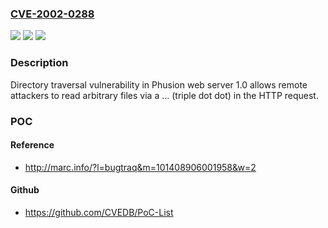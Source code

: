 ### [CVE-2002-0288](https://cve.mitre.org/cgi-bin/cvename.cgi?name=CVE-2002-0288)
![](https://img.shields.io/static/v1?label=Product&message=n%2Fa&color=blue)
![](https://img.shields.io/static/v1?label=Version&message=n%2Fa&color=blue)
![](https://img.shields.io/static/v1?label=Vulnerability&message=n%2Fa&color=brighgreen)

### Description

Directory traversal vulnerability in Phusion web server 1.0 allows remote attackers to read arbitrary files via a ... (triple dot dot) in the HTTP request.

### POC

#### Reference
- http://marc.info/?l=bugtraq&m=101408906001958&w=2

#### Github
- https://github.com/CVEDB/PoC-List

